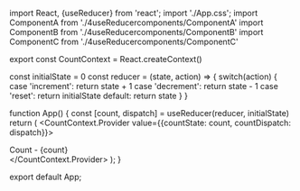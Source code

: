 import React, {useReducer} from 'react';
import './App.css';
import ComponentA from './4useReducercomponents/ComponentA'
import ComponentB from './4useReducercomponents/ComponentB'
import ComponentC from './4useReducercomponents/ComponentC'

export const CountContext = React.createContext()

const initialState = 0
const reducer = (state, action) => {
    switch(action) {
        case 'increment': 
            return state + 1
        case 'decrement':
            return state - 1
        case 'reset':
            return initialState
        default:
            return state
    }
}

function App() {
  const [count, dispatch] = useReducer(reducer, initialState)
  return (
    <CountContext.Provider value={{countState: count, countDispatch: dispatch}}>
    <div className="App">
      Count - {count}
      <ComponentA/>
      <ComponentB/>
      <ComponentC/>
    </div>
    </CountContext.Provider>
  );
}

export default App;
